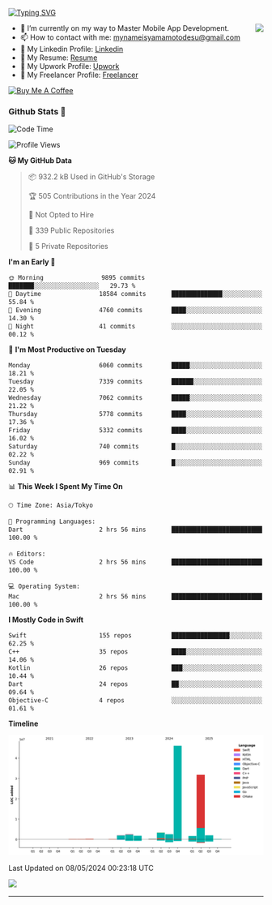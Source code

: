 
[![Typing SVG](https://readme-typing-svg.demolab.com/?lines=Thank+You+For+Visiting!!;You+Are+Welcome✨;I+am+Kyo+Yamamoto;Mobile+Developer)](https://git.io/typing-svg)
<p>
<img align="right" src="https://media.giphy.com/media/26ufdb3cYKwbRtYVW/giphy.gif" style="max-width:100%;" height="150px">

- 🌱 I’m currently on my way to Master Mobile App Development.
- 📫 How to contact with me: mynameisyamamotodesu@gmail.com
- 🔗 My Linkedin Profile: [Linkedin](https://www.linkedin.com/in/kyo-yamamoto-a2ab50239)
- 🔗 My Resume: [Resume](https://www.kickresume.com/cv/rNok4e/)
- 🔗 My Upwork Profile: [Upwork](https://www.upwork.com/freelancers/~01aa9115102bb4af25)
- 🔗 My Freelancer Profile: [Freelancer](https://www.freelancer.com/u/yamamotodesu)

<a href="https://www.buymeacoffee.com/kyoyamamoto" target="_blank"><img src="https://cdn.buymeacoffee.com/buttons/default-orange.png" alt="Buy Me A Coffee" height="41" width="174"></a>

### Github Stats 🥇 
<!--START_SECTION:waka-->
![Code Time](http://img.shields.io/badge/Code%20Time-695%20hrs%2012%20mins-blue)

![Profile Views](http://img.shields.io/badge/Profile%20Views-35-blue)

**🐱 My GitHub Data** 

> 📦 932.2 kB Used in GitHub's Storage 
 > 
> 🏆 505 Contributions in the Year 2024
 > 
> 🚫 Not Opted to Hire
 > 
> 📜 339 Public Repositories 
 > 
> 🔑 5 Private Repositories 
 > 
**I'm an Early 🐤** 

```text
🌞 Morning                9895 commits        ███████░░░░░░░░░░░░░░░░░░   29.73 % 
🌆 Daytime                18584 commits       ██████████████░░░░░░░░░░░   55.84 % 
🌃 Evening                4760 commits        ████░░░░░░░░░░░░░░░░░░░░░   14.30 % 
🌙 Night                  41 commits          ░░░░░░░░░░░░░░░░░░░░░░░░░   00.12 % 
```
📅 **I'm Most Productive on Tuesday** 

```text
Monday                   6060 commits        █████░░░░░░░░░░░░░░░░░░░░   18.21 % 
Tuesday                  7339 commits        ██████░░░░░░░░░░░░░░░░░░░   22.05 % 
Wednesday                7062 commits        █████░░░░░░░░░░░░░░░░░░░░   21.22 % 
Thursday                 5778 commits        ████░░░░░░░░░░░░░░░░░░░░░   17.36 % 
Friday                   5332 commits        ████░░░░░░░░░░░░░░░░░░░░░   16.02 % 
Saturday                 740 commits         █░░░░░░░░░░░░░░░░░░░░░░░░   02.22 % 
Sunday                   969 commits         █░░░░░░░░░░░░░░░░░░░░░░░░   02.91 % 
```


📊 **This Week I Spent My Time On** 

```text
🕑︎ Time Zone: Asia/Tokyo

💬 Programming Languages: 
Dart                     2 hrs 56 mins       █████████████████████████   100.00 % 

🔥 Editors: 
VS Code                  2 hrs 56 mins       █████████████████████████   100.00 % 

💻 Operating System: 
Mac                      2 hrs 56 mins       █████████████████████████   100.00 % 
```

**I Mostly Code in Swift** 

```text
Swift                    155 repos           ████████████████░░░░░░░░░   62.25 % 
C++                      35 repos            ████░░░░░░░░░░░░░░░░░░░░░   14.06 % 
Kotlin                   26 repos            ███░░░░░░░░░░░░░░░░░░░░░░   10.44 % 
Dart                     24 repos            ██░░░░░░░░░░░░░░░░░░░░░░░   09.64 % 
Objective-C              4 repos             ░░░░░░░░░░░░░░░░░░░░░░░░░   01.61 % 
```



**Timeline**

![Lines of Code chart](https://raw.githubusercontent.com/YamamotoDesu/YamamotoDesu/main/assets/bar_graph.png)


 Last Updated on 08/05/2024 00:23:18 UTC
<!--END_SECTION:waka-->

![](https://github-profile-summary-cards.vercel.app/api/cards/profile-details?username=YamamotoDesu&theme=vue)

----
